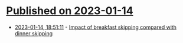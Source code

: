 # [Published on 2023-01-14](index.md)

* [2023-01-14, 18:51:11](https://news.ycombinator.com/item?id=34382829) - [Impact of breakfast skipping compared with dinner skipping](https://pubmed.ncbi.nlm.nih.gov/28490511/)

